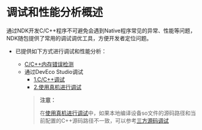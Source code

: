 # 调试和性能分析概述


通过NDK开发C/C++程序不可避免会遇到Native程序常见的异常、性能等问题，NDK随包提供了常用的调试调优工具，方便开发者定位问题。

- 已提供如下方式进行调试和性能分析：

  - [C/C++内存错误检测](debug-asan.md)
  - 通过DevEco Studio调试
    - [1.C/C++调试](https://developer.huawei.com/consumer/cn/doc/harmonyos-guides/ide-debug-native)
    - [2.使用真机进行调试](https://developer.huawei.com/consumer/cn/doc/harmonyos-guides/ide-debug-device)
    > **注意：**
    >
    > 在[使用真机进行调试](https://developer.huawei.com/consumer/cn/doc/harmonyos-guides/ide-debug-device)中，如果本地编译设备so文件的源码路径和当前配置的C++源码路径不一致，可以参考[三方源码调试](https://developer.huawei.com/consumer/cn/doc/harmonyos-guides/ide-source-code-debugging)
